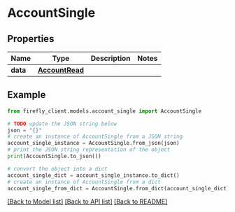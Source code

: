 # AccountSingle


## Properties

Name | Type | Description | Notes
------------ | ------------- | ------------- | -------------
**data** | [**AccountRead**](AccountRead.md) |  | 

## Example

```python
from firefly_client.models.account_single import AccountSingle

# TODO update the JSON string below
json = "{}"
# create an instance of AccountSingle from a JSON string
account_single_instance = AccountSingle.from_json(json)
# print the JSON string representation of the object
print(AccountSingle.to_json())

# convert the object into a dict
account_single_dict = account_single_instance.to_dict()
# create an instance of AccountSingle from a dict
account_single_from_dict = AccountSingle.from_dict(account_single_dict)
```
[[Back to Model list]](../README.md#documentation-for-models) [[Back to API list]](../README.md#documentation-for-api-endpoints) [[Back to README]](../README.md)


